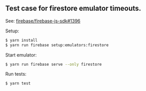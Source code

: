 ## Test case for firestore emulator timeouts.

See: [firebase/firebase-js-sdk#1396](https://github.com/firebase/firebase-js-sdk/issues/1396)

Setup:

```bash
$ yarn install
$ yarn run firebase setup:emulators:firestore
```

Start emulator:

```bash
$ yarn run firebase serve --only firestore
```

Run tests:

```bash
$ yarn test
```

